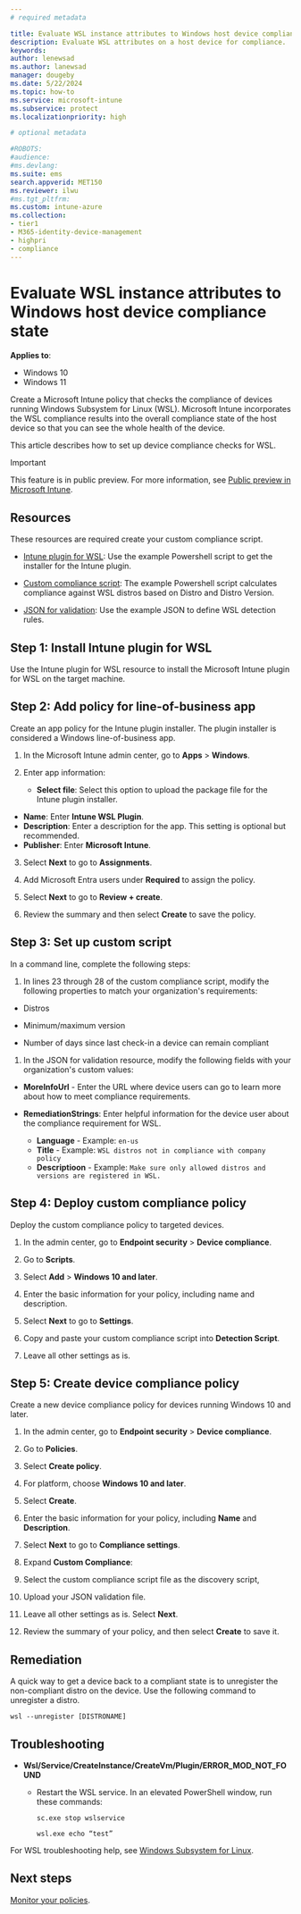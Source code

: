```yaml
---
# required metadata

title: Evaluate WSL instance attributes to Windows host device compliance state 
description: Evaluate WSL attributes on a host device for compliance. 
keywords:
author: lenewsad
ms.author: lanewsad
manager: dougeby
ms.date: 5/22/2024
ms.topic: how-to
ms.service: microsoft-intune
ms.subservice: protect
ms.localizationpriority: high

# optional metadata

#ROBOTS:
#audience:
#ms.devlang:
ms.suite: ems
search.appverid: MET150
ms.reviewer: ilwu
#ms.tgt_pltfrm:
ms.custom: intune-azure
ms.collection:
- tier1
- M365-identity-device-management
- highpri
- compliance
---
```


# Evaluate WSL instance attributes to Windows host device compliance state  

**Applies to**: 
- Windows 10   
- Windows 11   

Create a Microsoft Intune policy that checks the compliance of devices running Windows Subsystem for Linux (WSL). Microsoft Intune incorporates the WSL compliance results into the overall compliance state of the host device so that you can see the whole health of the device.

This article describes how to set up device compliance checks for WSL.  

> [!IMPORTANT]
> This feature is in public preview. For more information, see [Public preview in Microsoft Intune](../fundamentals/public-preview.md).   

## Resources 

These resources are required create your custom compliance script.  

- [Intune plugin for WSL](https://github.com/microsoft/shell-intune-samples/blob/master/Linux/WSL/IntuneWSLPluginInstaller/IntuneWSLPluginInstaller.msi): Use the example Powershell script to get the installer for the Intune plugin.    

- [Custom compliance script](https://github.com/microsoft/shell-intune-samples/blob/master/Linux/WSL/WSL%20Management%20Example/WSLDistroVersionCompliance.ps1): The example Powershell script calculates compliance against WSL distros based on Distro and Distro Version.  

- [JSON for validation](https://github.com/microsoft/shell-intune-samples/blob/master/Linux/WSL/WSL%20Management%20Example/WSLDetectionRule.json): Use the example JSON to define WSL detection rules.  

## Step 1: Install Intune plugin for WSL   

Use the Intune plugin for WSL resource to install the Microsoft Intune plugin for WSL on the target machine.   

## Step 2: Add policy for line-of-business app 

Create an app policy for the Intune plugin installer. The plugin installer is considered a Windows line-of-business app. 

1. In the Microsoft Intune admin center, go to **Apps** > **Windows**.  

2. Enter app information:  
   - **Select file**: Select this option to upload the package file for the Intune plugin installer.  
  - **Name**: Enter **Intune WSL Plugin**. 
  - **Description**: Enter a description for the app. This setting is optional but recommended. 
  - **Publisher**: Enter **Microsoft Intune**.  

3. Select **Next** to go to **Assignments**.  

4. Add Microsoft Entra users under **Required** to assign the policy.  

5. Select **Next** to go to **Review + create**.  

6. Review the summary and then select **Create** to save the policy.  

## Step 3: Set up custom script  
In a command line, complete the following steps:  

1. In lines 23 through 28 of the custom compliance script, modify the following properties to match your organization's requirements:   

  - Distros    

  - Minimum/maximum version    

  - Number of days since last check-in a device can remain compliant  
  
1.  In the JSON for validation resource, modify the following fields with your organization's custom values: 

  - **MoreInfoUrl** - Enter the URL where device users can go to learn more about how to meet compliance requirements.  
 
  - **RemediationStrings**:  Enter helpful information for the device user about the compliance requirement for WSL. 
    
    - **Language** - Example: `en-us`  
    - **Title** - Example: `WSL distros not in compliance with company policy` 
    - **Descriptioon** - Example: `Make sure only allowed distros and versions are registered in WSL.` 



## Step 4: Deploy custom compliance policy  
 Deploy the custom compliance policy to targeted devices.  

 1. In the admin center, go to **Endpoint security** > **Device compliance**.  
 
 1. Go to **Scripts**.   
 
 1. Select **Add** > **Windows 10 and later**.  
 
 1. Enter the basic information for your policy, including name and description. 
 
 1. Select **Next** to go to **Settings**.    
 
 1. Copy and paste your custom compliance script into **Detection Script**. 
 
 1. Leave all other settings as is.  


## Step 5: Create device compliance policy  
Create a new device compliance policy for devices running Windows 10 and later. 

1. In the admin center, go to **Endpoint security** > **Device compliance**. 

1. Go to **Policies**.    

1. Select **Create policy**. 

1. For platform, choose **Windows 10 and later**.  

1. Select **Create**. 

1. Enter the basic information for your policy, including **Name** and **Description**. 

1. Select **Next** to go to **Compliance settings**.    

1. Expand **Custom Compliance**: 
  
  1. Select the custom compliance script file as the discovery script,   
  
  1. Upload your JSON validation file. 

1. Leave all other settings as is. Select **Next**. 

1. Review the summary of your policy, and then select **Create** to save it.  

## Remediation  

A quick way to get a device back to a compliant state is to unregister the non-compliant distro on the device. Use the following command to unregister a distro.   


`wsl --unregister [DISTRONAME]` 


## Troubleshooting  

* **Wsl/Service/CreateInstance/CreateVm/Plugin/ERROR_MOD_NOT_FOUND** 	 

   * Restart the WSL service. In an elevated PowerShell window, run these commands: 
 
     `sc.exe stop wslservice` 

     `wsl.exe echo “test”` 

For WSL troubleshooting help, see [Windows Subsystem for Linux](/windows/wsl/troubleshooting.md).  

## Next steps

[Monitor your policies](compliance-policy-monitor.md).
